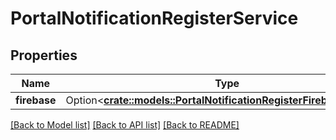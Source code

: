 # PortalNotificationRegisterService

## Properties

Name | Type | Description | Notes
------------ | ------------- | ------------- | -------------
**firebase** | Option<[**crate::models::PortalNotificationRegisterFirebaseService**](PortalNotificationRegisterFirebaseService.md)> |  | [optional]

[[Back to Model list]](../README.md#documentation-for-models) [[Back to API list]](../README.md#documentation-for-api-endpoints) [[Back to README]](../README.md)



